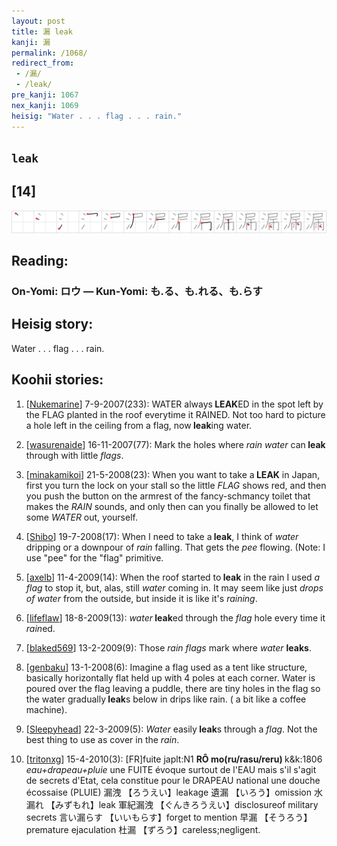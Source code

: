 ```yaml
---
layout: post
title: 漏 leak
kanji: 漏
permalink: /1068/
redirect_from:
 - /漏/
 - /leak/
pre_kanji: 1067
nex_kanji: 1069
heisig: "Water . . . flag . . . rain."
---
```


## `leak`

## [14]

<div class="stroke"><img src="../images/E6BC8F.png" /></div>

## Reading:

### On-Yomi: ロウ &mdash; Kun-Yomi: も.る、も.れる、も.らす

## Heisig story:

Water . . . flag . . . rain.

## Koohii stories:

1) [<a href="http://kanji.koohii.com/profile/Nukemarine">Nukemarine</a>] 7-9-2007(233): WATER always<strong> LEAK</strong>ED in the spot left by the FLAG planted in the roof everytime it RAINED. Not too hard to picture a hole left in the ceiling from a flag, now<strong> leak</strong>ing water.

2) [<a href="http://kanji.koohii.com/profile/wasurenaide">wasurenaide</a>] 16-11-2007(77): Mark the holes where <em>rain water</em> can<strong> leak</strong> through with little <em>flags</em>.

3) [<a href="http://kanji.koohii.com/profile/minakamikoi">minakamikoi</a>] 21-5-2008(23): When you want to take a<strong> LEAK</strong> in Japan, first you turn the lock on your stall so the little <em>FLAG</em> shows red, and then you push the button on the armrest of the fancy-schmancy toilet that makes the <em>RAIN</em> sounds, and only then can you finally be allowed to let some <em>WATER</em> out, yourself.

4) [<a href="http://kanji.koohii.com/profile/Shibo">Shibo</a>] 19-7-2008(17): When I need to take a<strong> leak</strong>, I think of <em>water</em> dripping or a downpour of <em>rain</em> falling. That gets the <em>pee</em> flowing. (Note: I use &quot;pee&quot; for the &quot;flag&quot; primitive.

5) [<a href="http://kanji.koohii.com/profile/axelb">axelb</a>] 11-4-2009(14): When the roof started to<strong> leak</strong> in the rain I used <em>a flag</em> to stop it, but, alas, still <em>water</em> coming in. It may seem like just <em>drops of water</em> from the outside, but inside it is like it&#039;s <em>raining</em>.

6) [<a href="http://kanji.koohii.com/profile/lifeflaw">lifeflaw</a>] 18-8-2009(13): <em>water</em><strong> leak</strong>ed through the <em>flag</em> hole every time it <em>rain</em>ed.

7) [<a href="http://kanji.koohii.com/profile/blaked569">blaked569</a>] 13-2-2009(9): Those <em>rain flags</em> mark where <em>water</em> <strong>leaks</strong>.

8) [<a href="http://kanji.koohii.com/profile/genbaku">genbaku</a>] 13-1-2008(6): Imagine a flag used as a tent like structure, basically horizontally flat held up with 4 poles at each corner. Water is poured over the flag leaving a puddle, there are tiny holes in the flag so the water gradually<strong> leak</strong>s below in drips like rain. ( a bit like a coffee machine).

9) [<a href="http://kanji.koohii.com/profile/Sleepyhead">Sleepyhead</a>] 22-3-2009(5): <em>Water</em> easily<strong> leak</strong>s through a <em>flag</em>. Not the best thing to use as cover in the <em>rain</em>.

10) [<a href="http://kanji.koohii.com/profile/tritonxg">tritonxg</a>] 15-4-2010(3): [FR]fuite japlt:N1 <strong>RÔ mo(ru/rasu/reru) </strong> k&amp;k:1806<em> eau+drapeau+pluie </em>une FUITE évoque surtout de l&#039;EAU mais s&#039;il s&#039;agit de secrets d&#039;Etat, cela constitue pour le DRAPEAU national une douche écossaise (PLUIE) 漏洩 【ろうえい】leakage 遺漏 【いろう】omission 水漏れ 【みずもれ】leak 軍紀漏洩 【ぐんきろうえい】disclosureof military secrets 言い漏らす 【いいもらす】forget to mention 早漏 【そうろう】 premature ejaculation 杜漏 【ずろう】careless;negligent.

